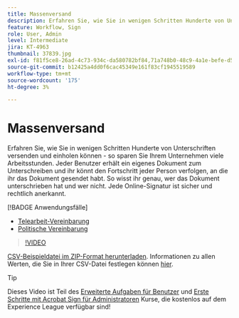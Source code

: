 ```yaml
---
title: Massenversand
description: Erfahren Sie, wie Sie in wenigen Schritten Hunderte von Unterschriften gleichzeitig für jedes Dokument einholen können
feature: Workflow, Sign
role: User, Admin
level: Intermediate
jira: KT-4963
thumbnail: 37839.jpg
exl-id: f81f5ce8-26ad-4c73-934c-da580782bf84,71a748b0-48c9-4a1e-befe-d5f311d6c05e
source-git-commit: b12425a4dd0f6cac45349e161f83cf1945519589
workflow-type: tm+mt
source-wordcount: '175'
ht-degree: 3%

---
```


# Massenversand

Erfahren Sie, wie Sie in wenigen Schritten Hunderte von Unterschriften versenden und einholen können - so sparen Sie Ihrem Unternehmen viele Arbeitsstunden. Jeder Benutzer erhält ein eigenes Dokument zum Unterschreiben und ihr könnt den Fortschritt jeder Person verfolgen, an die ihr das Dokument gesendet habt. So wisst ihr genau, wer das Dokument unterschrieben hat und wer nicht. Jede Online-Signatur ist sicher und rechtlich anerkannt.

[!BADGE Anwendungsfälle]

* [Telearbeit-Vereinbarung](https://experienceleague.adobe.com/docs/document-cloud-learn/sign-learning-hub/expand/recipes/gov/usecasegovtelework.html?lang=en)
* [Politische Vereinbarung](https://experienceleague.adobe.com/docs/document-cloud-learn/sign-learning-hub/expand/recipes/com/usecasecompolicy.html?lang=en)

>[!VIDEO](https://video.tv.adobe.com/v/33655?quality=12&learn=on&hidetitle=true)

[CSV-Beispieldatei im ZIP-Format herunterladen](../assets/sendInBulkSample.zip). Informationen zu allen Werten, die Sie in Ihrer CSV-Datei festlegen können [hier](https://helpx.adobe.com/sign/adv-user/send-in-bulk/send-with-csv.html).

>[!TIP]
>
Dieses Video ist Teil des [Erweiterte Aufgaben für Benutzer](https://experienceleague.adobe.com/?recommended=Sign-U-1-2020.3) und [Erste Schritte mit Acrobat Sign für Administratoren](https://experienceleague.adobe.com/?recommended=Sign-A-1-2020.2) Kurse, die kostenlos auf dem Experience League verfügbar sind!

